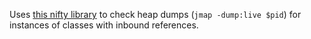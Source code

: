 Uses [this nifty library](https://github.com/aragozin/jvm-tools/tree/master/hprof-heap) to check heap dumps (`jmap -dump:live $pid`) for instances of classes with inbound references.
